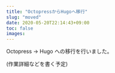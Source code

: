 ```yaml
---
title: "OctopressからHugoへ移行"
slug: "moved"
date: 2020-05-20T22:14:43+09:00
toc: false
images:
---
```


Octopress -> Hugo への移行を行いました。

(作業詳細などを書く予定)
